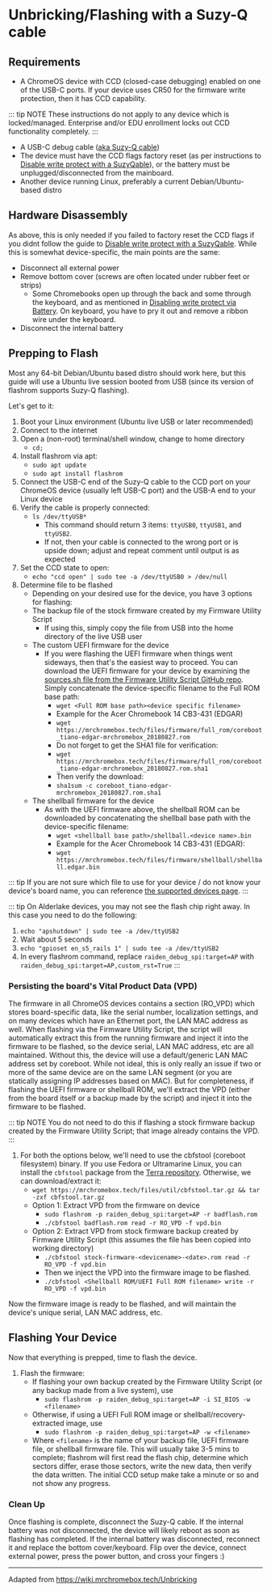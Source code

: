 # Unbricking/Flashing with a Suzy-Q cable

## Requirements

- A ChromeOS device with CCD (closed-case debugging) enabled on one of the USB-C ports. If your device uses CR50 for the firmware write protection, then it has CCD capability.

::: tip NOTE
These instructions do not apply to any device which is locked/managed. Enterprise and/or EDU enrollment locks out CCD functionality completely.
:::

- A USB-C debug cable ([aka Suzy-Q cable](https://www.sparkfun.com/products/retired/14746))
- The device must have the CCD flags factory reset (as per instructions to [Disable write protect with a SuzyQable](../firmware/suzyq)), or the battery must be unplugged/disconnected from the mainboard.
- Another device running Linux, preferably a current Debian/Ubuntu-based distro

## Hardware Disassembly

As above, this is only needed if you failed to factory reset the CCD flags if you didnt follow the guide to [Disable write protect with a SuzyQable](../firmware/suzyq). While this is somewhat device-specific, the main points are the same:

- Disconnect all external power
- Remove bottom cover (screws are often located under rubber feet or strips)
  - Some Chromebooks open up through the back and some through the keyboard, and as mentioned in [Disabling write protect via Battery](../firmware/battery.html). On keyboard, you have to pry it out and remove a ribbon wire under the keyboard.
- Disconnect the internal battery

## Prepping to Flash

Most any 64-bit Debian/Ubuntu based distro should work here, but this guide will use a Ubuntu live session booted from USB (since its version of flashrom supports Suzy-Q flashing).

Let's get to it:

1. Boot your Linux environment (Ubuntu live USB or later recommended)
2. Connect to the internet
3. Open a (non-root) terminal/shell window, change to home directory
   - `cd;`
4. Install flashrom via apt:
   - `sudo apt update`
   - `sudo apt install flashrom`
5. Connect the USB-C end of the Suzy-Q cable to the CCD port on your ChromeOS device (usually left USB-C port) and the USB-A end to your Linux device
6. Verify the cable is properly connected:
   - `ls /dev/ttyUSB*`
     - This command should return 3 items: `ttyUSB0`, `ttyUSB1`, and `ttyUSB2`.
     - If not, then your cable is connected to the wrong port or is upside down; adjust and repeat comment until output is as expected
7. Set the CCD state to open:
   - `echo "ccd open" | sudo tee -a /dev/ttyUSB0 > /dev/null`
8. Determine file to be flashed
   - Depending on your desired use for the device, you have 3 options for flashing:
   - The backup file of the stock firmware created by my Firmware Utility Script
     - If using this, simply copy the file from USB into the home directory of the live USB user
   - The custom UEFI firmware for the device
     - If you were flashing the UEFI firmware when things went sideways, then that's the easiest way to proceed. You can download the UEFI firmware for your device by examining the [sources.sh file from the Firmware Utility Script GitHub repo](https://github.com/MrChromebox/scripts/blob/master/sources.sh). Simply concatenate the device-specific filename to the Full ROM base path:
       - `wget <Full ROM base path><device specific filename>`
       - Example for the Acer Chromebook 14 CB3-431 (EDGAR)
       - `wget https://mrchromebox.tech/files/firmware/full_rom/coreboot_tiano-edgar-mrchromebox_20180827.rom`
       - Do not forget to get the SHA1 file for verification:
       - `wget https://mrchromebox.tech/files/firmware/full_rom/coreboot_tiano-edgar-mrchromebox_20180827.rom.sha1`
       - Then verify the download:
       - `sha1sum -c coreboot_tiano-edgar-mrchromebox_20180827.rom.sha1`
   - The shellball firmware for the device
     - As with the UEFI firmware above, the shellball ROM can be downloaded by concatenating the shellball base path with the device-specific filename:
       - `wget <shellball base path>/shellball.<device name>.bin`
       - Example for the Acer Chromebook 14 CB3-431 (EDGAR):
       - `wget https://mrchromebox.tech/files/firmware/shellball/shellball.edgar.bin`

::: tip
If you are not sure which file to use for your device / do not know your device's board name, you can reference [the supported devices page](supported-device.html).
:::

::: tip
On Alderlake devices, you may not see the flash chip right away. In this case you need to do the following:
1. `echo "apshutdown" | sudo tee -a /dev/ttyUSB2`
2. Wait about 5 seconds
3. `echo "gpioset en_s5_rails 1" | sudo tee -a /dev/ttyUSB2`
4. In every flashrom command, replace `raiden_debug_spi:target=AP` with `raiden_debug_spi:target=AP,custom_rst=True`
:::

### Persisting the board's Vital Product Data (VPD)

The firmware in all ChromeOS devices contains a section (RO_VPD) which stores board-specific data, like the serial number, localization settings, and on many devices which have an Ethernet port, the LAN MAC address as well. When flashing via the Firmware Utility Script, the script will automatically extract this from the running firmware and inject it into the firmware to be flashed, so the device serial, LAN MAC address, etc are all maintained. Without this, the device will use a default/generic LAN MAC address set by coreboot. While not ideal, this is only really an issue if two or more of the same device are on the same LAN segment (or you are statically assigning IP addresses based on MAC). But for completeness, if flashing the UEFI firmware or shellball ROM, we'll extract the VPD (either from the board itself or a backup made by the script) and inject it into the firmware to be flashed.

::: tip NOTE
You do not need to do this if flashing a stock firmware backup created by the Firmware Utility Script; that image already contains the VPD.
:::

1. For both the options below, we'll need to use the cbfstool (coreboot filesystem) binary.
If you use Fedora or Ultramarine Linux, you can install the `cbfstool` package from the [Terra repository](https://terra.fyralabs.com/). Otherwise, we can download/extract it:
   - `wget https://mrchromebox.tech/files/util/cbfstool.tar.gz && tar -zxf cbfstool.tar.gz`
   - Option 1: Extract VPD from the firmware on device
     - `sudo flashrom -p raiden_debug_spi:target=AP -r badflash.rom`
     - `./cbfstool badflash.rom read -r RO_VPD -f vpd.bin`
   - Option 2: Extract VPD from stock firmware backup created by Firmware Utility Script (this assumes the file has been copied into working directory)
     - `./cbfstool stock-firmware-<devicename>-<date>.rom read -r RO_VPD -f vpd.bin`
     - Then we inject the VPD into the firmware image to be flashed.
     - `./cbfstool <Shellball ROM/UEFI Full ROM filename> write -r RO_VPD -f vpd.bin`

Now the firmware image is ready to be flashed, and will maintain the device's unique serial, LAN MAC address, etc.

## Flashing Your Device

Now that everything is prepped, time to flash the device.

1. Flash the firmware:
   - If flashing your own backup created by the Firmware Utility Script (or any backup made from a live system), use
     - `sudo flashrom -p raiden_debug_spi:target=AP -i SI_BIOS -w <filename>`
   - Otherwise, if using a UEFI Full ROM image or shellball/recovery-extracted image, use
     - `sudo flashrom -p raiden_debug_spi:target=AP -w <filename>`
   - Where `<filename>` is the name of your backup file, UEFI firmware file, or shellball firmware file. This will usually take 3-5 mins to complete; flashrom will first read the flash chip, determine which sectors differ, erase those sectors, write the new data, then verify the data written. The initial CCD setup make take a minute or so and not show any progress.

### Clean Up

Once flashing is complete, disconnect the Suzy-Q cable. If the internal battery was not disconnected, the device will likely reboot as soon as flashing has completed. If the internal battery was disconnected, reconnect it and replace the bottom cover/keyboard. Flip over the device, connect external power, press the power button, and cross your fingers :)

---

Adapted from <a href="https://wiki.mrchromebox.tech/Unbricking">https://wiki.mrchromebox.tech/Unbricking</a>
